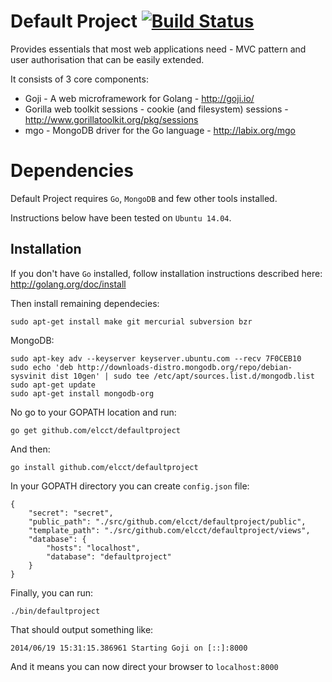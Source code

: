 Default Project [![Build Status](https://drone.io/github.com/elcct/defaultproject/status.png)](https://drone.io/github.com/elcct/defaultproject/latest)
===============

Provides essentials that most web applications need - MVC pattern and user authorisation that can be easily extended.

It consists of 3 core components:

- Goji - A web microframework for Golang - http://goji.io/
- Gorilla web toolkit sessions - cookie (and filesystem) sessions - http://www.gorillatoolkit.org/pkg/sessions
- mgo - MongoDB driver for the Go language - http://labix.org/mgo

# Dependencies

Default Project requires `Go`, `MongoDB` and few other tools installed.

Instructions below have been tested on `Ubuntu 14.04`.

## Installation

If you don't have `Go` installed, follow installation instructions described here: http://golang.org/doc/install

Then install remaining dependecies:

```
sudo apt-get install make git mercurial subversion bzr
```

MongoDB:

```
sudo apt-key adv --keyserver keyserver.ubuntu.com --recv 7F0CEB10
sudo echo 'deb http://downloads-distro.mongodb.org/repo/debian-sysvinit dist 10gen' | sudo tee /etc/apt/sources.list.d/mongodb.list
sudo apt-get update
sudo apt-get install mongodb-org
```



No go to your GOPATH location and run:

```
go get github.com/elcct/defaultproject
```

And then:

```
go install github.com/elcct/defaultproject
```

In your GOPATH directory you can create `config.json` file:

```
{
	"secret": "secret",
	"public_path": "./src/github.com/elcct/defaultproject/public",
	"template_path": "./src/github.com/elcct/defaultproject/views",	
	"database": {
		"hosts": "localhost",
		"database": "defaultproject"
	}
}
```

Finally, you can run:

```
./bin/defaultproject
```

That should output something like:

```
2014/06/19 15:31:15.386961 Starting Goji on [::]:8000
```

And it means you can now direct your browser to `localhost:8000`
